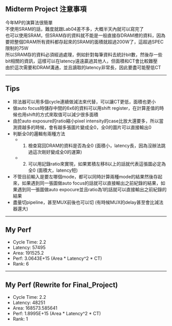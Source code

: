 ## Midterm Project 注意事項
今年MP的演算法很簡單  
不使用SRAM的話，難度就跟Lab04差不多，大概半天內就可以寫完了  
也可以使用SRAM，但SRAM存的資料就不能是一般直接存DRAM裡的資料，因為要把整個DRAM所有資料都存起來的SRAM的面積就超過200W了，這超過SPEC限制的75W  
所以SRAM存的資料必須經過處理，例如針對每筆資料去統計bit數，然後存一些bit相關的資訊，這樣可以在latency遠遠贏過其他人，但面積和CT會比較難壓  
由於這次需要和DRAM溝通，並且讀取的latency非常長，因此要盡可能壓低CT  

---

## Tips
- 除法器可以用多個cycle連續做減法來代替，可以讓CT更低，面積也更小
- 做auto focus時儲存中間的6x6的資料可以用shift register，在計算差值的時候也用shift的方式來取值可以減少很多面積
- 由於auto exposure的ratio縮小pixel intensity的case比放大還要多，所以當測資越多的時候，會有越多張圖片變成全0，全0的圖片可以直接輸出0
- 判斷全0的邏輯有兩種方法
  - 1. 檢查寫回DRAM的資料是否為全0 (面積小，latency長，因為沒辦法跳過這次剛好變成全0的運算)
  - 2. 可以用記錄ratio來實現，如果累積左移8以上的話就代表這張圖必定為全0 (面積大，latency短)
- 不管目前輸入是要左哪個mode，都可以同時計算兩種mode的結果然後存起來，如果遇到同一張圖做auto focus的話就可以直接輸出之前紀錄的結果，如果遇到同一張圖做auto expocure並且ratio為1的話就可以直接輸出之前紀錄的結果
- 盡量切pipeline，甚至MUX前後也可以切 (有時候MUX的delay甚至會比減法器還大)

---

## My Perf
- Cycle Time: 2.2
- Latency: 57495
- Area: 191525.2
- Perf: 3.0643E+15 (Area * Latency^2 * CT)
- Rank: 6

---

## My Perf (Rewrite for Final_Project)
- Cycle Time: 2.2
- Latency: 48251
- Area: 168573.585641
- Perf: 1.8995E+15 (Area * Latency^2 * CT)
- Rank: 1





